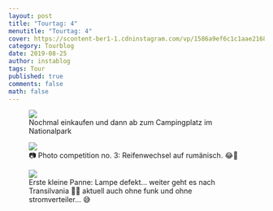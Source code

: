 ```yaml
---
layout: post
title: "Tourtag: 4"
menutitle: "Tourtag: 4"
cover: https://scontent-ber1-1.cdninstagram.com/vp/1586a9ef6c1c1aae21688493445c2ff2/5DF8BD8C/t51.2885-15/e35/s1080x1080/67619556_1163580447176375_3244168018650064856_n.jpg?_nc_ht=scontent-ber1-1.cdninstagram.com
category: Tourblog
date: 2019-08-25
author: instablog
tags: Tour
published: true
comments: false
math: false
---
```


<figure><img src="https://scontent-ber1-1.cdninstagram.com/vp/1586a9ef6c1c1aae21688493445c2ff2/5DF8BD8C/t51.2885-15/e35/s1080x1080/67619556_1163580447176375_3244168018650064856_n.jpg?_nc_ht=scontent-ber1-1.cdninstagram.com"/> <figcaption>Nochmal einkaufen und dann ab zum Campingplatz im Nationalpark</figcaption></figure>
<figure><img src="https://scontent-ber1-1.cdninstagram.com/vp/bb4d7bd297aee102baa9d5a6a36e726b/5DF8F418/t51.2885-15/e35/67682275_141091577111026_2147004446539910109_n.jpg?_nc_ht=scontent-ber1-1.cdninstagram.com"/> <figcaption>📷 Photo competition no. 3: Reifenwechsel auf rumänisch. 😂🤣</figcaption></figure>
<figure><img src="https://scontent-ber1-1.cdninstagram.com/vp/deed41dc48f642791b7f9d75533948c2/5E152D8D/t51.2885-15/e35/s1080x1080/67658405_670659430077404_4522904855909633979_n.jpg?_nc_ht=scontent-ber1-1.cdninstagram.com"/> <figcaption>Erste kleine Panne: Lampe defekt... weiter geht es nach Transilvania 🧛‍♂️ aktuell auch ohne funk und ohne stromverteiler... 😅</figcaption></figure>
